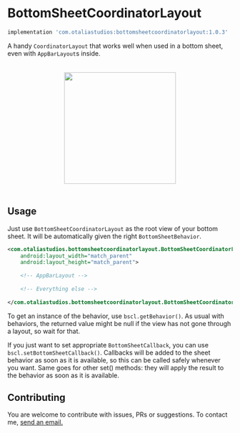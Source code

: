 <!-- markdown-preview README.md -->
# BottomSheetCoordinatorLayout

```groovy
implementation 'com.otaliastudios:bottomsheetcoordinatorlayout:1.0.3'
```

A handy `CoordinatorLayout` that works well when used in a bottom sheet, even with `AppBarLayout`s inside.

<p align="center">
  <img src="art/bottom1.gif" width="250" vspace="20">
</p>

## Usage

Just use `BottomSheetCoordinatorLayout` as the root view of your bottom sheet. It will be automatically
given the right `BottomSheetBehavior`.

```xml
<com.otaliastudios.bottomsheetcoordinatorlayout.BottomSheetCoordinatorLayout
    android:layout_width="match_parent"
    android:layout_height="match_parent">
    
    <!-- AppBarLayout -->
    
    <!-- Everything else -->
    
</com.otaliastudios.bottomsheetcoordinatorlayout.BottomSheetCoordinatorLayout>
```

To get an instance of the behavior, use `bscl.getBehavior()`.
As usual with behaviors, the returned value might be null if the view has not gone through a layout,
so wait for that.

If you just want to set appropriate `BottomSheetCallback`, you can use `bscl.setBottomSheetCallback()`.
Callbacks will be added to the sheet behavior as soon as it is available, so this can be called safely
whenever you want. Same goes for other set() methods: they will apply the result to the behavior as soon
as it is available.

## Contributing

You are welcome to contribute with issues, PRs or suggestions. To contact me, <a href="mailto:mat.iavarone@gmail.com">send an email.</a>